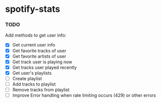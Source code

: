 # spotify-stats

### TODO

Add methods to get user info:

- [x] Get current user info
- [x] Get favorite tracks of user
- [x] Get favorite artists of user
- [x] Get track user is playing now
- [x] Get tracks user played recently
- [x] Get user's playlists
- [ ] Create playlist
- [ ] Add tracks to playlist
- [ ] Remove tracks from playlist
- [ ] Improve Error handling when rate limiting occurs (429) or other errors
